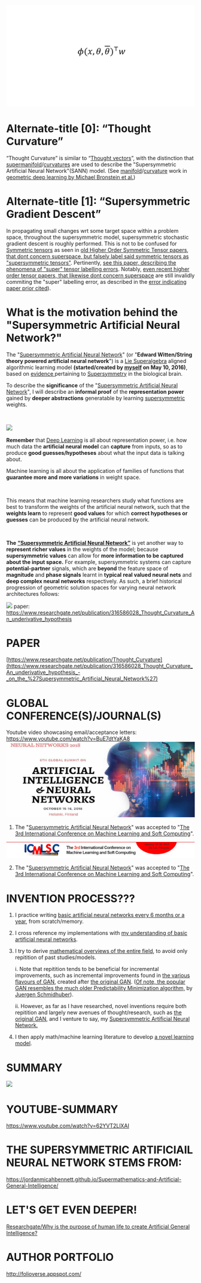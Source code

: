 ![Alt text](https://github.com/JordanMicahBennett/Supersymmetric-artificial-neural-network/blob/master/_image.png "default page")

Alternate-title [0]: “Thought Curvature”
============================================
“Thought Curvature” is similar to “[Thought vectors](https://en.wikipedia.org/wiki/Thought_vector)”, with the distinction that [supermanifold](https://en.wikipedia.org/wiki/Supermanifold)/[curvatures](https://en.wikipedia.org/wiki/Curvature) are used to describe the "Supersymmetric Artificial Neural Network"(SANN) model. (See [manifold](https://en.wikipedia.org/wiki/Manifold)/[curvature](https://en.wikipedia.org/wiki/Curvature) work in [geometric deep learning by Michael Bronstein et al.](https://arxiv.org/abs/1611.08097))

Alternate-title [1]: “Supersymmetric Gradient Descent”
============================================
In propagating small changes wrt some target space within a problem space, throughout the supersymmetric model, supersymmetric stochastic gradient descent is roughly performed. This is not to be confused for [Symmetric tensors](https://en.wikipedia.org/wiki/Symmetric_tensor) as seen in [old Higher Order Symmetric Tensor papers, that dont concern superspace, but falsely label said symmetric tensors as "supersymmetric tensors"](https://arxiv.org/pdf/1201.3424). Pertinently, [see this paper, describing the phenomena of "super" tensor labelling errors](https://arxiv.org/pdf/0802.1681). Notably, [even recent higher order tensor papers, that likewise dont concern superspace](https://arxiv.org/pdf/1410.4536.pdf) are still invalidly commiting the "super" labelling error, as described in the [error indicating paper prior cited](https://arxiv.org/pdf/0802.1681)).



What is the motivation behind the "Supersymmetric Artificial Neural Network?"
============================================

The "[Supersymmetric Artificial Neural Network](https://www.researchgate.net/publication/316586028_Thought_Curvature_An_underivative_hypothesis_-_on_the_%27Supersymmetric_Artificial_Neural_Network%27)" (or "**Edward Witten/String theory powered artificial neural network**") is a [Lie Superalgebra](https://en.wikipedia.org/wiki/Lie_superalgebra) aligned algorithmic learning model **(started/created by [myself](https://www.facebook.com/ProgrammingGodJordan) on May 10, 2016)**, based on [evidence ](https://arxiv.org/abs/0705.1134)pertaining to [Supersymmetry](https://en.wikipedia.org/wiki/Supersymmetry) in the biological brain.


To describe the **significance** of the "[Supersymmetric Artificial Neural Network](https://www.researchgate.net/publication/316586028_Thought_Curvature_An_underivative_hypothesis_-_on_the_%27Supersymmetric_Artificial_Neural_Network%27)", I will describe an **informal proof** of the **representation power** gained by **deeper abstractions** generatable by learning [supersymmetric](https://en.wikipedia.org/wiki/Supersymmetry) weights.

&nbsp;


![](https://i.imgur.com/0MF1WKV.jpg)


**Remember** that [Deep Learning](https://en.wikipedia.org/wiki/Deep_learning) is all about representation power, i.e. how much data the **artificial neural model** can **capture** from inputs, so as to produce **good guesses/hypotheses** about what the input data is talking about.

Machine learning is all about the application of families of functions that **guarantee more and more variations** in weight space.

&nbsp;

This means that machine learning researchers study what functions are best to transform the weights of the artificial neural network, such that the **weights learn** to represent **good values** for which **correct hypotheses or guesses** can be produced by the artificial neural network.

&nbsp;

**The** [**“Supersymmetric Artificial Neural Network”**](https://www.researchgate.net/publication/316586028_Thought_Curvature_An_underivative_hypothesis) is yet another way to **represent richer values** in the weights of the model; because **supersymmetric values** can allow for **more information to be captured about the input space.** For example, supersymmetric systems can capture **potential-partner** signals, which are **beyond** the feature space of **magnitude** and **phase signals** learnt in **typical** **real valued neural nets** and **deep complex neural networks** respectively. As such, a brief historical progression of geometric solution spaces for varying neural network architectures follows:

![](https://i.imgur.com/NRA0CH3.png)
paper: https://www.researchgate.net/publication/316586028_Thought_Curvature_An_underivative_hypothesis

PAPER
==================
[https://www.researchgate.net/publication/Thought_Curvature](https://www.researchgate.net/publication/316586028_Thought_Curvature_An_underivative_hypothesis_-_on_the_%27Supersymmetric_Artificial_Neural_Network%27)


GLOBAL CONFERENCE(S)/JOURNAL(S)
==================

Youtube video showcasing email/acceptance letters: https://www.youtube.com/watch?v=BuE7dtYaKA8
![Alt text](https://github.com/JordanMicahBennett/Supersymmetric-artificial-neural-network/blob/master/_image_gcainn.jpg "default page")

1. The "[Supersymmetric Artificial Neural Network](https://github.com/JordanMicahBennett/Supersymmetric-artificial-neural-network/)" was accepted to "[The 3rd International Conference on Machine Learning and Soft Computing](http://www.icmlc.org/)".

![Alt text](https://github.com/JordanMicahBennett/Supersymmetric-artificial-neural-network/blob/master/_image_icmlsc.png "default page")

2. The "[Supersymmetric Artificial Neural Network](https://github.com/JordanMicahBennett/Supersymmetric-artificial-neural-network/)" was accepted to "[The 3rd International Conference on Machine Learning and Soft Computing](https://neuralnetworks.conferenceseries.com/)".


INVENTION PROCESS???
==================
1. I practice writing [basic artificial neural networks every 6 months or a year](https://github.com/JordanMicahBennett/NEURAL_NETWORK_PRACTICE), from scratch/memory.
2. I cross reference my implementations with [my understanding of basic artificial neural networks](https://www.researchgate.net/publication/321162382_Artificial_Neural_Nets_For_Kids).
3. I try to derive [mathematical overviews of the entire field](https://camo.githubusercontent.com/f241eca11ea6f241d264dcf9d8c0ae28ca2ecae6/68747470733a2f2f692e696d6775722e636f6d2f52366939414a632e706e67), to avoid only repitition of past studies/models. 

    i. Note that repitition tends to be beneficial for incremental improvements, such as incremental improvements found in [the various flavours of GAN](http://guimperarnau.com/blog/2017/03/Fantastic-GANs-and-where-to-find-them), created after [the original GAN](https://en.wikipedia.org/wiki/Generative_adversarial_network). ([Of note, the popular GAN resembles the much older Predictability Minimization algorithm,](http://people.idsia.ch/~juergen/unsupervised-neural-nets-fight-minimax-game.html) by [Juergen Schmidhuber](https://en.wikipedia.org/wiki/J%C3%BCrgen_Schmidhuber)).
  
    ii. However, as far as I have researched, novel inventions require both repitition and largely new avenues of thought/research, such as [the original GAN](https://en.wikipedia.org/wiki/Generative_adversarial_network), and I venture to say, my [Supersymmetric Artificial Neural Network.](https://github.com/JordanMicahBennett/Supersymmetric-artificial-neural-networ)
    
4. I then apply math/machine learning literature to develop [a novel learning model](https://github.com/JordanMicahBennett/Supersymmetric-artificial-neural-network).

SUMMARY
==================

![](https://i.imgur.com/Uru3bU0.png)

YOUTUBE-SUMMARY
==================
https://www.youtube.com/watch?v=62YVT2LlXAI


THE SUPERSYMMETRIC ARTIFICIAIL NEURAL NETWORK STEMS FROM:
==================
https://jordanmicahbennett.github.io/Supermathematics-and-Artificial-General-Intelligence/

LET'S GET EVEN DEEPER!
==================
[Researchgate/Why is the purpose of human life to create Artificial General Intelligence?](https://www.researchgate.net/publication/319235750_Why_is_the_purpose_of_human_life_to_create_Artificial_General_Intelligence)


AUTHOR PORTFOLIO
============================================
http://folioverse.appspot.com/
